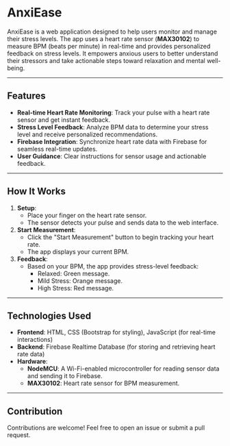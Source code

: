 # AnxiEase

AnxiEase is a web application designed to help users monitor and manage their stress levels. The app uses a heart rate sensor (**MAX30102**) to measure BPM (beats per minute) in real-time and provides personalized feedback on stress levels. It empowers anxious users to better understand their stressors and take actionable steps toward relaxation and mental well-being.

---

## Features

- **Real-time Heart Rate Monitoring**: Track your pulse with a heart rate sensor and get instant feedback.
- **Stress Level Feedback**: Analyze BPM data to determine your stress level and receive personalized recommendations.
- **Firebase Integration**: Synchronize heart rate data with Firebase for seamless real-time updates.
- **User Guidance**: Clear instructions for sensor usage and actionable feedback.

---

## How It Works

1. **Setup**:
   - Place your finger on the heart rate sensor.
   - The sensor detects your pulse and sends data to the web interface.
2. **Start Measurement**:
   - Click the "Start Measurement" button to begin tracking your heart rate.
   - The app displays your current BPM.
3. **Feedback**:
   - Based on your BPM, the app provides stress-level feedback:
     - Relaxed: Green message.
     - Mild Stress: Orange message.
     - High Stress: Red message.

---

## Technologies Used

- **Frontend**: HTML, CSS (Bootstrap for styling), JavaScript (for real-time interactions)
- **Backend**: Firebase Realtime Database (for storing and retrieving heart rate data)
- **Hardware**:
  - **NodeMCU**: A Wi-Fi-enabled microcontroller for reading sensor data and sending it to Firebase.
  - **MAX30102**: Heart rate sensor for BPM measurement.

---

## Contribution

Contributions are welcome! Feel free to open an issue or submit a pull request.

